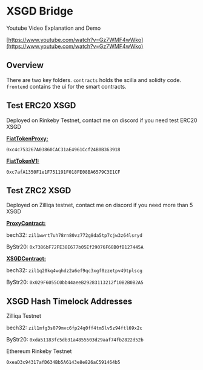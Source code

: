 # XSGD Bridge

Youtube Video Explanation and Demo

[https://www.youtube.com/watch?v=Gz7WMF4wWko](https://www.youtube.com/watch?v=Gz7WMF4wWko)

## Overview
There are two key folders. `contracts` holds the scilla and solidty code. `frontend` contains the ui for the smart contracts.

## Test ERC20 XSGD
Deployed on Rinkeby Testnet, contact me on discord if you need test ERC20 XSGD


[**FiatTokenProxy:**](https://rinkeby.etherscan.io/address/0xc4c753267a03860cac31ae4961ccf24b0b363918)


`0xc4c753267A03860CAC31aE4961Ccf24B0B363918`


[**FiatTokenV1:**](https://rinkeby.etherscan.io/address/0xc7afA1350F1e1F751191F018FE08BA6579C3E1CF)


`0xc7afA1350F1e1F751191F018FE08BA6579C3E1CF`



## Test ZRC2 XSGD
Deployed on Zilliqa testnet, contact me on discord if you need more than 5 XSGD

[**ProxyContract:**](https://viewblock.io/zilliqa/address/zil1wwrt7uh78rn80vz772g8da5tp7cjw3z64lsryd?network=testnet)

bech32: `zil1wwrt7uh78rn80vz772g8da5tp7cjw3z64lsryd`

ByStr20: `0x7386bF72FE38E677b05Ef29076F68B0fB127445A`


[**XSGDContract:**](https://viewblock.io/zilliqa/address/zil1q20kq4wqhdz2a6ef9qc3xgf0zzetpv49tplscg?network=testnet)

bech32: `zil1q20kq4wqhdz2a6ef9qc3xgf0zzetpv49tplscg`

ByStr20: `0x029F6055C0bb44aeeB29283113212f10B2B0B2A5`


## XSGD Hash Timelock Addresses
Zilliqa Testnet

bech32: `zil1mfg3s079mvc6fp24q0ff4tm5lv5z94ftl69x2c`

ByStr20: `0xda51183fc5db31a4855503d29aaf74fb2822d52b`



Ethereum Rinkeby Testnet

`0xeaD3c94317afD634Bb5A6143e8e826aC591464b5`